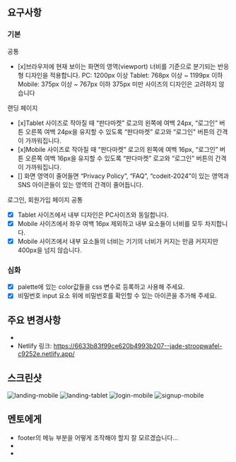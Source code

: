 ## 요구사항

### 기본

공통

- [x]브라우저에 현재 보이는 화면의 영역(viewport) 너비를 기준으로 분기되는 반응형 디자인을 적용합니다.
PC: 1200px 이상
Tablet: 768px 이상 ~ 1199px 이하
Mobile: 375px 이상 ~ 767px 이하
375px 미만 사이즈의 디자인은 고려하지 않습니다

랜딩 페이지

- [x]Tablet 사이즈로 작아질 때 “판다마켓” 로고의 왼쪽에 여백 24px, “로그인” 버튼 오른쪽 여백 24px을 유지할 수 있도록 “판다마켓” 로고와 “로그인" 버튼의 간격이 가까워집니다.
- [x]Mobile 사이즈로 작아질 때 “판다마켓” 로고의 왼쪽에 여백 16px, “로그인” 버튼 오른쪽 여백 16px을 유지할 수 있도록 “판다마켓” 로고와 “로그인" 버튼의 간격이 가까워집니다.
- [] 화면 영역이 줄어들면 “Privacy Policy”, “FAQ”, “codeit-2024”이 있는 영역과 SNS 아이콘들이 있는 영역의 간격이 줄어듭니다.

로그인, 회원가입 페이지 공통

- [x] Tablet 사이즈에서 내부 디자인은 PC사이즈와 동일합니다.
- [x] Mobile 사이즈에서 좌우 여백 16px 제외하고 내부 요소들이 너비를 모두 차지합니다.
- [x] Mobile 사이즈에서 내부 요소들의 너비는 기기의 너비가 커지는 만큼 커지지만 400px을 넘지 않습니다.

### 심화

- [x] palette에 있는 color값들을 css 변수로 등록하고 사용해 주세요.
- [x] 비밀번호 input 요소 위에 비밀번호를 확인할 수 있는 아이콘을 추가해 주세요.

## 주요 변경사항

-
- Netlify 링크: https://6633b83f99ce620b4993b207--jade-stroopwafel-c9252e.netlify.app/

## 스크린샷

![landing-mobile](https://github.com/codeit-bootcamp-frontend/7-Sprint-Mission/assets/166487780/8de3eaf5-a551-4086-85b1-8654f21c35d0)
![landing-tablet](https://github.com/codeit-bootcamp-frontend/7-Sprint-Mission/assets/166487780/ea268eb8-8a89-47dd-ae13-8c0af9de03de)
![login-mobile](https://github.com/codeit-bootcamp-frontend/7-Sprint-Mission/assets/166487780/4bacc3cb-f12d-421c-82c6-b81b58deb482)
![signup-mobile](https://github.com/codeit-bootcamp-frontend/7-Sprint-Mission/assets/166487780/783ea87e-2b88-4c1c-b932-4b8358aef1be)


## 멘토에게

- footer의 메뉴 부분을 어떻게 조작해야 할지 잘 모르겠습니다...
-
- 

